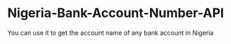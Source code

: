 # Nigeria-Bank-Account-Number-API
You can use it to get the account name of any bank account in Nigeria
